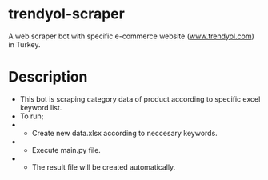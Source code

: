 # trendyol-scraper
A web scraper bot with specific e-commerce website (www.trendyol.com) in Turkey. 

# Description

* This bot is scraping category data of product according to specific excel keyword list. 
* To run;
* * Create new data.xlsx according to neccesary keywords.
* * Execute main.py file.
* * The result file will be created automatically.
